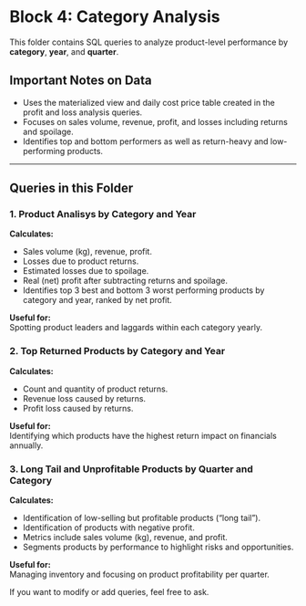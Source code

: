 # Block 4: Category Analysis

This folder contains SQL queries to analyze product-level performance by **category**, **year**, and **quarter**.

## Important Notes on Data

- Uses the materialized view and daily cost price table created in the profit and loss analysis queries.
- Focuses on sales volume, revenue, profit, and losses including returns and spoilage.
- Identifies top and bottom performers as well as return-heavy and low-performing products.

---

## Queries in this Folder

### 1. Product Analisys by Category and Year

**Calculates:**

- Sales volume (kg), revenue, profit.
- Losses due to product returns.
- Estimated losses due to spoilage.
- Real (net) profit after subtracting returns and spoilage.
- Identifies top 3 best and bottom 3 worst performing products by category and year, ranked by net profit.

**Useful for:**  
Spotting product leaders and laggards within each category yearly.

### 2. Top Returned Products by Category and Year

**Calculates:**

- Count and quantity of product returns.
- Revenue loss caused by returns.
- Profit loss caused by returns.

**Useful for:**  
Identifying which products have the highest return impact on financials annually.

### 3. Long Tail and Unprofitable Products by Quarter and Category

**Calculates:**

- Identification of low-selling but profitable products (“long tail”).
- Identification of products with negative profit.
- Metrics include sales volume (kg), revenue, and profit.
- Segments products by performance to highlight risks and opportunities.

**Useful for:**  
Managing inventory and focusing on product profitability per quarter.

If you want to modify or add queries, feel free to ask.
